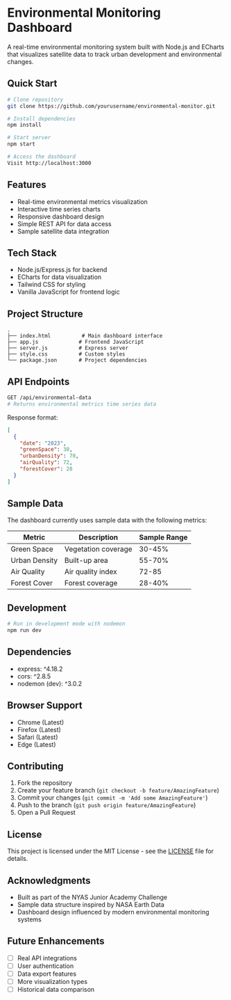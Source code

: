 # Environmental Monitoring Dashboard

A real-time environmental monitoring system built with Node.js and ECharts that visualizes satellite data to track urban development and environmental changes.

## Quick Start

```bash
# Clone repository
git clone https://github.com/yourusername/environmental-monitor.git

# Install dependencies
npm install

# Start server
npm start

# Access the dashboard
Visit http://localhost:3000
```

## Features

- Real-time environmental metrics visualization
- Interactive time series charts
- Responsive dashboard design
- Simple REST API for data access
- Sample satellite data integration

## Tech Stack

- Node.js/Express.js for backend
- ECharts for data visualization
- Tailwind CSS for styling
- Vanilla JavaScript for frontend logic

## Project Structure

```
.
├── index.html          # Main dashboard interface
├── app.js             # Frontend JavaScript
├── server.js          # Express server
├── style.css          # Custom styles
└── package.json       # Project dependencies
```

## API Endpoints

```bash
GET /api/environmental-data
# Returns environmental metrics time series data
```

Response format:
```json
[
  {
    "date": "2023",
    "greenSpace": 30,
    "urbanDensity": 70,
    "airQuality": 72,
    "forestCover": 28
  }
]
```

## Sample Data

The dashboard currently uses sample data with the following metrics:

| Metric | Description | Sample Range |
|--------|-------------|--------------|
| Green Space | Vegetation coverage | 30-45% |
| Urban Density | Built-up area | 55-70% |
| Air Quality | Air quality index | 72-85 |
| Forest Cover | Forest coverage | 28-40% |

## Development

```bash
# Run in development mode with nodemon
npm run dev
```

## Dependencies

- express: ^4.18.2
- cors: ^2.8.5
- nodemon (dev): ^3.0.2

## Browser Support

- Chrome (Latest)
- Firefox (Latest)
- Safari (Latest)
- Edge (Latest)

## Contributing

1. Fork the repository
2. Create your feature branch (`git checkout -b feature/AmazingFeature`)
3. Commit your changes (`git commit -m 'Add some AmazingFeature'`)
4. Push to the branch (`git push origin feature/AmazingFeature`)
5. Open a Pull Request

## License

This project is licensed under the MIT License - see the [LICENSE](LICENSE) file for details.

## Acknowledgments

- Built as part of the NYAS Junior Academy Challenge
- Sample data structure inspired by NASA Earth Data
- Dashboard design influenced by modern environmental monitoring systems

## Future Enhancements

- [ ] Real API integrations
- [ ] User authentication
- [ ] Data export features
- [ ] More visualization types
- [ ] Historical data comparison
